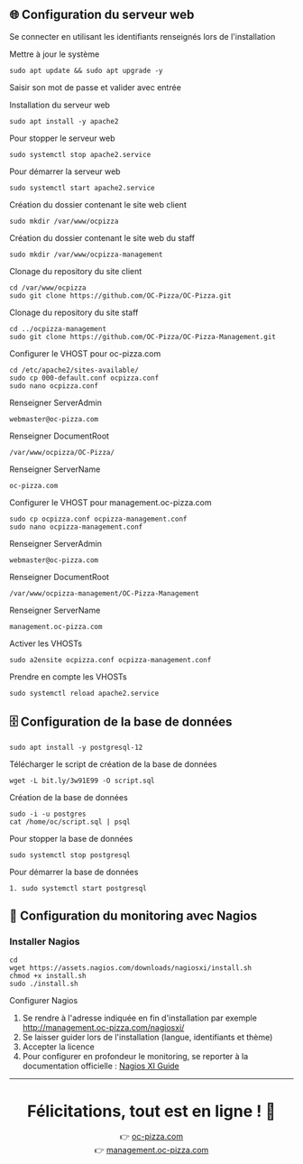 ## 🌐 Configuration du serveur web
Se connecter en utilisant les identifiants renseignés lors de l'installation

Mettre à jour le système

    sudo apt update && sudo apt upgrade -y

Saisir son mot de passe et valider avec entrée

Installation du serveur web

    sudo apt install -y apache2
Pour stopper le serveur web

    sudo systemctl stop apache2.service

Pour démarrer la serveur web

    sudo systemctl start apache2.service

Création du dossier contenant le site web client

    sudo mkdir /var/www/ocpizza

Création du dossier contenant le site web du staff

    sudo mkdir /var/www/ocpizza-management

Clonage du repository du site client

    cd /var/www/ocpizza
    sudo git clone https://github.com/OC-Pizza/OC-Pizza.git

Clonage du repository du site staff

    cd ../ocpizza-management
    sudo git clone https://github.com/OC-Pizza/OC-Pizza-Management.git

Configurer le VHOST pour oc-pizza.com

    cd /etc/apache2/sites-available/
    sudo cp 000-default.conf ocpizza.conf
    sudo nano ocpizza.conf
Renseigner ServerAdmin

    webmaster@oc-pizza.com

Renseigner DocumentRoot

    /var/www/ocpizza/OC-Pizza/

Renseigner ServerName

    oc-pizza.com

Configurer le VHOST pour management.oc-pizza.com

    sudo cp ocpizza.conf ocpizza-management.conf
    sudo nano ocpizza-management.conf

Renseigner ServerAdmin

    webmaster@oc-pizza.com

Renseigner DocumentRoot

    /var/www/ocpizza-management/OC-Pizza-Management

Renseigner ServerName

    management.oc-pizza.com

Activer les VHOSTs

    sudo a2ensite ocpizza.conf ocpizza-management.conf

Prendre en compte les VHOSTs

    sudo systemctl reload apache2.service

## 🗄️ Configuration de la base de données
    sudo apt install -y postgresql-12
Télécharger le script de création de la base de données  

    wget -L bit.ly/3w91E99 -O script.sql
Création de la base de données 

    sudo -i -u postgres
    cat /home/oc/script.sql | psql

Pour stopper la base de données

    sudo systemctl stop postgresql

Pour démarrer la base de données

    1. sudo systemctl start postgresql

## 📖 Configuration du monitoring avec Nagios
### Installer Nagios
    cd
    wget https://assets.nagios.com/downloads/nagiosxi/install.sh
    chmod +x install.sh
    sudo ./install.sh

Configurer Nagios
1. Se rendre à l'adresse indiquée en fin d'installation par exemple http://management.oc-pizza.com/nagiosxi/
2. Se laisser guider lors de l'installation (langue, identifiants et thème)
3. Accepter la licence
6. Pour configurer en profondeur le monitoring, se reporter à la documentation officielle : [Nagios XI Guide](https://assets.nagios.com/downloads/nagiosxi/guides/user/index.php)

---

<h1 align="center"> Félicitations, tout est en ligne ! 👏</h1>
<p align="center">
👉 <a href="oc-pizza.com">oc-pizza.com</a><br>
👉 <a href="management.oc-pizza.com">management.oc-pizza.com</a>
</p>